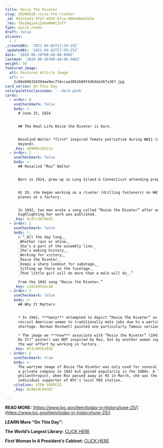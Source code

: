 ```yaml
---
title: Rosie The Riveter
slug: 20200626-rosie-the-riveter
_id: 94232a41-97d7-4835-b7ca-096a86e82b5a
_rev: TDo1Nq1xkiZakmRW4t35fT
type: quick_reads
draft: false
aliases:
  - /
_createdAt: '2021-04-02T17:59:25Z'
_updatedAt: '2021-04-02T17:59:25Z'
date: '2020-06-26T00:48:00.000Z'
lastmod: '2020-06-26T00:48:00.000Z'
weight: 50
featured_image:
  alt: Featured Article Image
  url: >-
    2c08e04b334394ae9ec734ccaa3052b09f436dda367x367.jpg
card_series: On This Day
colorpaletteclassname: '--dark-pink'
cards:
  - order: 0
    useCheckmark: false
    body: >-
      # June 25, 1924


      ## The Real-Life Rosie the Riveter is born.


      Rosalind Walter *first* inspired female patriotism during WWII (and
      beyond).
    _key: a8980e10e21a
  - order: 1
    useCheckmark: false
    body: >-
      ## Rosalind “Roz” Walter


      Born in 1924, grew up in Long Island & Connecticut attending prep schools.


      At 19, she began working as a riveter (drilling fasteners) on WWII fighter
      planes at a factory.


      In 1942, two men wrote a song called “Rosie the Riveter” after an article
      highlighting her work was published.
    _key: 5c47c3b70a41
  - order: 2
    useCheckmark: false
    body: |-
      > “_All the day long,_  
      _Whether rain or shine,_  
      _She’s a part of the assembly line._  
      _She’s making history,_  
      _Working for victory,_  
      _Rosie the Riveter._  
      _Keeps a sharp lookout for sabotage,_  
      _Sitting up there on the fuselage._  
      _That little girl will do more than a male will do_.”

      From the 1942 song "Rosie the Riveter.”
    _key: c2dcb953eca8
  - order: 3
    useCheckmark: false
    body: >-
      ## Why It Matters


      * In 1942, ***many*** attempted to depict “Rosie The Riveter” as a way to
      recruit American women to traditionally male jobs due to a wartime labor
      shortage. Norman Rockwell painted one particularly famous version.

      * The image we ***now*** associate with “Rosie the Riveter” (1943 “We Can
      Do It!” poster) was NOT inspired by Roz, but by another woman supporting
      the war effort by working in factory.
    _key: 8f2cd0fb1038
  - order: 4
    useCheckmark: true
    body: >-
      The wartime image of Rosie The Riveter was only used for several weeks by
      a private company in 1942 but gained popularity in the 1980s. A lifelong
      philanthropist, when Roz passed away at 95 in March, she was the largest
      individual supporter of NYC's local PBS station.
    citation: VIEW SOURCES
    _key: 8c8819c04387

---
```

**READ MORE:** [https://www.loc.gov/item/today-in-history/june-25/](https://www.loc.gov/item/today-in-history/june-25/)

**LEARN More “On This Day”:**

**The World’s Largest Library:** [CLICK HERE](https://smarthernews.com/otd-library-of-congress/)

**First Woman In A President’s Cabinet:** [CLICK HERE](https://smarthernews.com/otd-frances-perkins/)